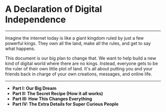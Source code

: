 # A Declaration of Digital Independence

---

Imagine the internet today is like a giant kingdom ruled by just a few powerful kings. They own all the land, make all the rules, and get to say what happens.

This document is our big plan to change that. We want to help build a new kind of digital world where there are no kings. Instead, everyone gets to be the ruler of their own little plot of land. It's all about putting you and your friends back in charge of your own creations, messages, and online life.

---

* **Part I: Our Big Dream**
* **Part II: The Secret Recipe (How it all works)**
* **Part III: How This Changes Everything**
* **Part IV: The Extra Details for Super Curious People**